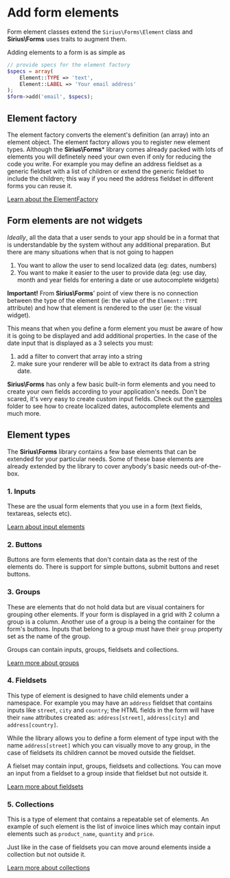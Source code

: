 # Add form elements

Form element classes extend the `Sirius\Forms\Element` class and **Sirius\Forms** uses traits to augment them.

Adding elements to a form is as simple as

```php
// provide specs for the element factory
$specs = array(
	Element::TYPE => 'text',
	Element::LABEL => 'Your email address'
);
$form->add('email', $specs);
```

## Element factory

The element factory converts the element's definition (an array) into an element object. The element factory allows you to register new element types. Although the **Sirius\Forms*** library comes already packed with lots of elements you will definetely need your own even if only for reducing the code you write. For example you may define an address fieldset as a generic fieldset with a list of children or extend the generic fieldset to include the children; this way if you need the address fieldset in different forms you can reuse it.

[Learn about the ElementFactory](../10_API/ElementFactory.md)


## Form elements are not widgets

_Ideally_, all the data that a user sends to your app should be in a format that is understandable by the system without any additional preparation. But there are many situations when that is not going to happen

1. You want to allow the user to send localized data (eg: dates, numbers)
2. You want to make it easier to the user to provide data (eg: use day, month and year fields for entering a date or use autocomplete widgets)

**Important!** From **Sirius\Forms**' point of view there is no connection between the type of the element (ie: the value of the `Element::TYPE` attribute) and how that element is rendered to the user (ie: the visual widget).

This means that when you define a form element you must be aware of how it is going to be displayed and add additional properties. In the case of the date input that is displayed as a 3 selects you must:

1. add a filter to convert that array into a string
2. make sure your renderer will be able to extract its data from a string date.

**Sirius\Forms** has only a few basic built-in form elements and you need to create your own fields according to your application's needs. Don't be scared, it's very easy to create custom input fields. Check out the [examples](https://github.com/siriusphp/forms/tree/master/examples) folder to see how to create localized dates, autocomplete elements and much more.

## Element types

The **Sirius\Forms** library contains a few base elements that can be extended for your particular needs. Some of these base elements are already extended by the library to cover anybody's basic needs out-of-the-box.

### 1. Inputs

These are the usual form elements that you use in a form (text fields, textareas, selects etc).

[Learn about input elements](201_-_Input_fields.md)

### 2. Buttons

Buttons are form elements that don't contain data as the rest of the elements do. There is support for simple buttons, submit buttons and reset buttons.

### 3. Groups

These are elements that do not hold data but are visual containers for grouping other elements. If your form is displayed in a grid with 2 column a group is a column. Another use of a group is a being the container for the form's buttons.
Inputs that belong to a group must have their `group` property set as the name of the group.

Groups can contain inputs, groups, fieldsets and collections.

[Learn more about groups](202_-_-_Groups.md)

### 4. Fieldsets

This type of element is designed to have child elements under a namespace. For example you may have an `address` fieldset that contains inputs like `street`, `city` and `country`; the HTML fields in the form will have their `name` attributes created as: `address[street]`, `address[city]` and `address[country]`.

While the library allows you to define a form element of type input with the name `address[street]` which you can visually move to any group, in the case of fieldsets its children cannot be moved outside the fieldset.

A fielset may contain input, groups, fieldsets and collections. You can move an input from a fieldset to a group inside that fieldset but not outside it.

[Learn more about fieldsets](203_-_Fieldsets.md)

### 5. Collections

This is a type of element that contains a repeatable set of elements. An example of such element is the list of invoice lines which may contain input elements such as `product_name`, `quantity` and `price`.

Just like in the case of fieldsets you can move around elements inside a collection but not outside it.

[Learn more about collections](204_-_Collections.md)

